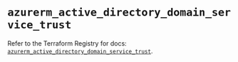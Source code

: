 # `azurerm_active_directory_domain_service_trust`

Refer to the Terraform Registry for docs: [`azurerm_active_directory_domain_service_trust`](https://registry.terraform.io/providers/hashicorp/azurerm/4.45.1/docs/resources/active_directory_domain_service_trust).
